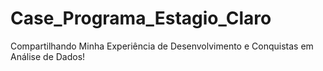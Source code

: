 # Case_Programa_Estagio_Claro
 Compartilhando Minha Experiência de Desenvolvimento e Conquistas em Análise de Dados!
